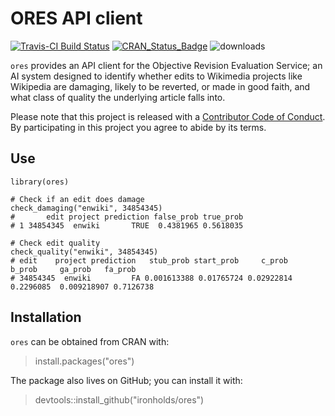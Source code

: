 # ORES API client

[![Travis-CI Build Status](https://travis-ci.org/Ironholds/ores.svg?branch=master)](https://travis-ci.org/Ironholds/ores) [![CRAN_Status_Badge](http://www.r-pkg.org/badges/version/ores)](https://cran.r-project.org/package=ores
) ![downloads](http://cranlogs.r-pkg.org/badges/grand-total/ores)

`ores` provides an API client for the Objective Revision Evaluation Service; an AI system designed to identify whether edits to Wikimedia projects like Wikipedia are damaging, likely to be reverted, or made in good faith, and what class of quality the underlying article falls into.

Please note that this project is released with a [Contributor Code of Conduct](https://github.com/Ironholds/ores/blob/master/CONDUCT.md). By participating in this project you agree to abide by its terms.

## Use

```
library(ores)

# Check if an edit does damage
check_damaging("enwiki", 34854345)
#       edit project prediction false_prob true_prob
# 1 34854345  enwiki       TRUE  0.4381965 0.5618035

# Check edit quality
check_quality("enwiki", 34854345)
# edit    project prediction   stub_prob start_prob     c_prob   b_prob     ga_prob   fa_prob
# 34854345  enwiki         FA 0.001613388 0.01765724 0.02922814 0.2296085  0.009218907 0.7126738

```
## Installation

`ores` can be obtained from CRAN with:

> install.packages("ores")

The package also lives on GitHub; you can install it with:

> devtools::install_github("ironholds/ores")
